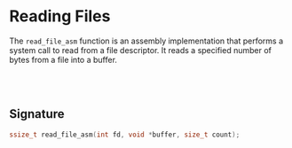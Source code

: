 # Reading Files
The `read_file_asm` function is an assembly implementation that performs a system call to read from a file descriptor. It reads a specified number of bytes from a file into a buffer.

<br><br>

## Signature
```c
ssize_t read_file_asm(int fd, void *buffer, size_t count);
```